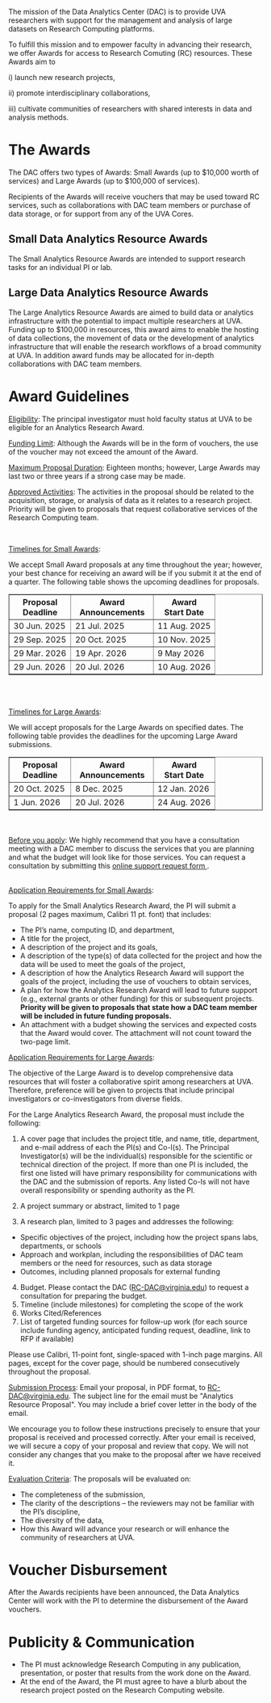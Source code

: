 The mission of the Data Analytics Center (DAC) is to provide UVA researchers with support for the management and analysis of large datasets on Research Computing platforms.

To fulfill this mission and to empower faculty in advancing their research, we offer Awards for access to Research Comuting (RC) resources.  These Awards aim to 

i) launch new research projects,

ii) promote interdisciplinary collaborations,

iii) cultivate communities of researchers with shared interests in data and analysis methods.


# The Awards 

The DAC offers two types of Awards:  Small Awards (up to $10,000 worth of services) and Large Awards (up to $100,000 of services).

Recipients of the Awards will receive vouchers that may be used toward RC services, such as collaborations with DAC team members or purchase of data storage, or for support from any of the UVA Cores.
 
## Small Data Analytics Resource Awards

The Small Analytics Resource Awards are intended to support research tasks for an individual PI or lab. 

## Large Data Analytics Resource Awards

The Large Analytics Resource Awards are aimed to build data or analytics infrastructure with the potential to impact multiple researchers at UVA. Funding up to $100,000 in resources, this award aims to enable the hosting of data collections, the movement of data or the development of analytics infrastructure that will enable the research workflows of a broad community at UVA. In addition award funds may be allocated for in-depth collaborations with DAC team members.


# Award Guidelines

<u>Eligibility</u>:  The principal investigator must hold faculty status at UVA to be eligible for an Analytics Research Award.

<u>Funding Limit</u>:  Although the Awards will be in the form of vouchers, the use of the voucher may not exceed the amount of the Award.

<u>Maximum Proposal Duration</u>:  Eighteen  months; however, Large Awards may last two or three years if a strong case may be made.

<u>Approved Activities</u>:  The activities in the proposal should be related to the acquisition, storage, or analysis of data as it relates to a research project. Priority will be given to proposals that request collaborative services of the Research Computing team.


<br>

  
<u>Timelines for Small Awards</u>: 

We accept Small Award proposals at any time throughout the year; however, your best chance for receiving an award will be if you submit it at the end of a quarter.  The following table shows the upcoming deadlines for proposals.

<table border="1" >
  <colgroup>
    <col style="width: 30%;" />
    <col style="width: 40%;" />
    <col style="width: 30%;" />
  </colgroup>
  <tr>
    <th>Proposal <br> Deadline</th>
    <th>Award <br> Announcements</th>
    <th>Award <br> Start Date </th>
  </tr>
  <tr>
    <td>30 Jun. 2025</td>
    <td>21 Jul. 2025</td>
    <td>11 Aug. 2025</td>
  </tr>
  <tr>
    <td>29 Sep. 2025</td>
    <td>20 Oct. 2025</td>
    <td>10 Nov. 2025</td>
  </tr>
  <tr>
    <td>29 Mar. 2026</td>
    <td>19 Apr. 2026</td>
    <td>9 May 2026</td>
  </tr>
  <tr>
    <td>29 Jun. 2026</td>
    <td>20 Jul. 2026</td>
    <td>10 Aug. 2026</td>
  </tr>
</table>

<br>


<br>
  
<u>Timelines for Large Awards</u>: 

We will accept proposals for the Large Awards on specified dates.  The following table provides the deadlines for the upcoming Large Award submissions.

<table border="1" >
  <colgroup>
    <col style="width: 30%;" />
    <col style="width: 40%;" />
    <col style="width: 30%;" />
  </colgroup>
  <tr>
    <th>Proposal <br> Deadline</th>
    <th>Award <br> Announcements</th>
    <th>Award <br> Start Date </th>
  </tr>
  <tr>
    <td>20 Oct. 2025</td>
    <td>8 Dec. 2025</td>
    <td>12 Jan. 2026</td>
  </tr>
  <tr>
    <td>1 Jun. 2026</td>
    <td>20 Jul. 2026</td>
    <td>24 Aug. 2026</td>
  </tr>
</table>

<br>
<br>
<u>Before you apply</u>:  We highly recommend that you have a consultation meeting with a DAC member to discuss the services that you are planning and what the budget will look like for those services. You can request a consultation by submitting this 
 <a href="/form/support-request/?category=Data%20Analytics"> online support request form  </a>.


<br>

<br>


<u>Application Requirements for Small Awards</u>:  

To apply for the Small Analytics Research Award, the PI will submit a proposal (2 pages maximum, Calibri 11 pt. font) that includes:

* The PI’s name, computing ID, and department,
* A title for the project,
* A description of the project and its goals,
* A description of the type(s) of data collected for the project and how the data will be used to meet the goals of the project,
* A description of how the Analytics Research Award will support the goals of the project, including the use of vouchers to obtain services,
* A plan for how the Analytics Research Award will lead to future support (e.g., external grants or other funding) for this or subsequent projects. **Priority will be given to proposals that state how a DAC team member will be included in future funding proposals.**
* An attachment with a budget showing the services and expected costs that the Award would cover.  The attachment will not count toward the two-page limit.



<u>Application Requirements for Large Awards</u>:  

The objective of the Large Award is to develop comprehensive data resources that will foster a collaborative spirit among researchers at UVA.  Therefore, preference will be given to projects that include principal investigators or co-investigators from diverse fields.

For the Large Analytics Research Award, the proposal must include the following:

1.  A cover page that includes the project title, and name, title, department, and e-mail address of each the PI(s) and Co-I(s). The Principal Investigator(s) will be the individual(s) responsible for the scientific or technical direction of the project. If more than one PI is included, the first one listed will have primary responsibility for communications with the DAC and the submission of reports. Any listed Co-Is will not have overall responsibility or spending authority as the PI. 

2.  A project summary or abstract, limited to 1 page

3.  A research plan, limited to 3 pages and addresses the following:

  * Specific objectives of the project, including how the project spans labs, departments, or schools
  * Approach and workplan, including the responsibilities of DAC team members or the need for resources, such as data storage
  * Outcomes, including planned proposals for external funding 

4.  Budget. Please contact the DAC (RC-DAC@virginia.edu) to request a consultation for preparing the  budget.
5.  Timeline (include milestones) for completing the scope of the work
6.  Works Cited/References
7.  List of targeted funding sources for follow-up work (for each source include funding agency, anticipated funding request, deadline, link to RFP if available) 

Please use Calibri, 11-point font, single-spaced with 1-inch page margins. All pages, except for the cover page, should be numbered consecutively throughout the proposal.


<u>Submission Process</u>: Email your proposal, in PDF format, to RC-DAC@virginia.edu.  The subject line for the email must be "Analytics Resource Proposal". You may include a brief cover letter in the body of the email.

We encourage you to follow these instructions precisely to ensure that your proposal is received and processed correctly. After your email is received, we will secure a copy of your proposal and review that copy. We will not consider any changes that you make to the proposal after we have received it.

<u>Evaluation Criteria</u>: The proposals will be evaluated on:

* The completeness of the submission,
* The clarity of the descriptions – the reviewers may not be familiar with the PI’s discipline,
* The diversity of the data,
* How this Award will advance your research or will enhance the community of researchers at UVA.

# Voucher Disbursement

After the Awards recipients have been announced, the Data Analytics Center will work with the PI to determine the disbursement of the Award vouchers.

# Publicity & Communication
* The PI must acknowledge Research Computing in any publication, presentation, or poster that results from the work done on the Award.
* At the end of the Award, the PI must agree to have a blurb about the research project posted on the Research Computing website.







